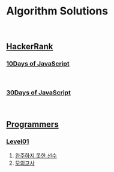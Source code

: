 # Algorithm Solutions
<br/>

## [HackerRank](/HackerRank)

### [10Days of JavaScript](/HackerRank/10DaysOfJavascript)
<br/>

### [30Days of JavaScript](/Hackerrank/30Days)
<br/>

## [Programmers](/Programmers)
### [Level01](/Programmers/Level01)

1. [완주하지 못한 선수](/Programmers/Level01/완주하지%20못한%20선수.md)
2. [모의고사](/Programmers/Level01/모의고사.md)

